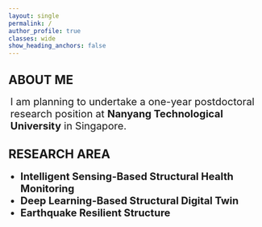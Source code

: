 ```yaml
---
layout: single
permalink: /
author_profile: true
classes: wide
show_heading_anchors: false
---
```

<span style="font-size: 24px;"><strong>ABOUT ME</strong></span>
---
<ul style="margin-top: 0; margin-bottom: 0;">
  <li style="list-style-type: none; margin-left: -20px; font-size: 20px;">
    I am planning to undertake a one-year postdoctoral research position at <strong>Nanyang Technological University</strong> in Singapore.
  </li>
</ul>

<span style="font-size: 24px;"><strong>RESEARCH AREA</strong></span>
---
<ul style="margin-top: 0; margin-bottom: 0;">
  <li style="list-style-type: disc; margin-left: 0px; font-size: 20px;">
    <strong>Intelligent Sensing-Based Structural Health Monitoring</strong>
  </li>
  <li style="list-style-type: disc; margin-left: 0px; font-size: 20px;">
    <strong>Deep Learning-Based Structural Digital Twin</strong>
  </li>
  <li style="list-style-type: disc; margin-left: 0px; font-size: 20px;">
    <strong>Earthquake Resilient Structure</strong>
  </li>
</ul>